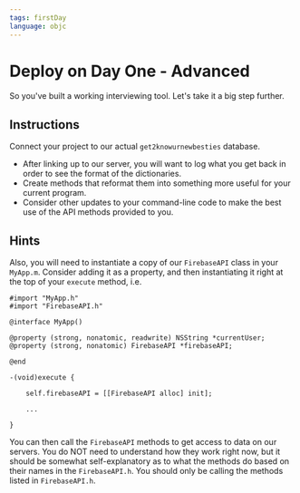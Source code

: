 ```yaml
---
tags: firstDay
language: objc
---
```


# Deploy on Day One - Advanced

So you've built a working interviewing tool. Let's take it a big step further.


## Instructions

Connect your project to our actual `get2knowurnewbesties` database.

* After linking up to our server, you will want to log what you get back in order to see the format of the dictionaries.
* Create methods that reformat them into something more useful for your current program.
* Consider other updates to your command-line code to make the best use of the API methods provided to you.

## Hints
Also, you will need to instantiate a copy of our `FirebaseAPI` class in your `MyApp.m`. Consider adding it as a property, and then instantiating it right at the top of your `execute` method, i.e.

```
#import "MyApp.h"
#import "FirebaseAPI.h"

@interface MyApp()

@property (strong, nonatomic, readwrite) NSString *currentUser;
@property (strong, nonatomic) FirebaseAPI *firebaseAPI;

@end

-(void)execute {
    
    self.firebaseAPI = [[FirebaseAPI alloc] init];

    ...

}
```

You can then call the `FirebaseAPI` methods to get access to data on our servers. You do NOT need to understand how they work right now, but it should be somewhat self-explanatory as to what the methods do based on their names in the `FirebaseAPI.h`. You should only be calling the methods listed in `FirebaseAPI.h`.

